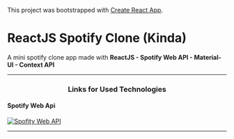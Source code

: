 This project was bootstrapped with [Create React App](https://github.com/facebook/create-react-app).


# ReactJS Spotify Clone (Kinda)

A mini spotify clone app made with **ReactJS - Spotify Web API - Material-UI - Context API**

--- 

<h3 align="center">Links for Used Technologies</h3>

#### Spotify Web Api 

[![Spofity Web API](https://developer.spotify.com/assets/WebAPI_intro.png)](https://developer.spotify.com/documentation/web-api/)

---


